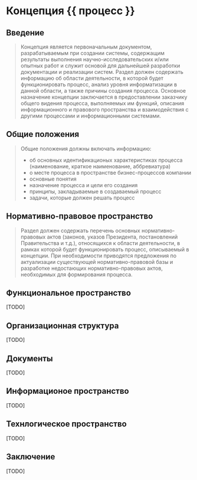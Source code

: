 # Концепция {{ процесс }}

## Введение

> Концепция является первоначальным документом, разрабатываемым при создании системы, содержащим результаты выполнения научно-исследовательских и/или опытных работ и служит основой для дальнейшей разработки документации и реализации систем.
> Раздел должен содержать информацию об области деятельности, в которой будет функционировать процесс, анализ уровня информатизации в данной области, а также причины создания процесса.
> Основное назначение концепции заключается в предоставлении заказчику общего видения процесса, выполняемых им функций, описания информационного и правового пространства и взаимодействия с другими процессами и информационными системами.

## Общие положения

> Общие положения должны включать информацию:
> * об основных идентификационых характеристиках процесса (наименование, краткое наименование, аббревиатура)
> * о месте процесса в пространстве бизнес-процессов компании
> * основные понятия
> * назначение процесса и цели его создания
> * принципы, закладываемые в создаваемый процесс
> * задачи, которые должен решать процесс

## Нормативно-правовое пространство

> Раздел должен содержать перечень основных нормативно-правовых актов (законов, указов Президента, постановлений Правительства и т.д.), относящихся к области деятельности, в рамках которой будет функционировать процесс, описываемый в концепции.
> При необходимости приводятся предложения по актуализации существующей нормативно-правовой базы и разработке недостающих нормативно-правовых актов, необходимых для формирования процесса.

## Функциональное пространство

[TODO]

## Организационная структура

[TODO]

## Документы

[TODO]

## Информационое пространство

[TODO]

## Технлогическое пространство

[TODO]

## Заключение

[TODO]

